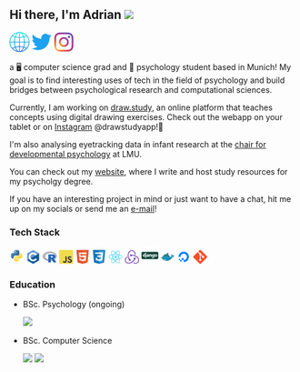 ## Hi there, I'm Adrian  <img src="https://media.giphy.com/media/hvRJCLFzcasrR4ia7z/giphy.gif" width="25px">

<a href="https://adriansteffan.com" target="_blank"><img height=35 src="resources/global.png"></a>
<a href="https://www.twitter.com/adriansteffan/" target="_blank"><img height=35 src="resources/svg/twitter-original.svg"></a>
<a href="https://instagram.com/adriansteffan" target="_blank"><img height=35 src="resources/svg/instagram.svg"></a>







 a 🖥 computer science  grad and 🧠 psychology student based in Munich!
My goal is to find interesting uses of tech in the field of psychology and build bridges between psychological research and computational sciences.

Currently, I am working on <a target="_blank" href="https://draw.study">draw.study</a>, an online platform that teaches concepts using digital drawing exercises. Check out the webapp on your tablet or on <a target="_blank" href="https://www.instagram.com/drawstudyapp/">Instagram</a> @drawstudyapp!🙂


 I'm also analysing eyetracking data in infant research at the [chair for developmental psychology](https://www.psy.lmu.de/epp/index.html) at LMU.
 
You can check out my <a href="https://adriansteffan.com" target="_blank">website</a>, where I write and host study resources for my psycholgy degree.

If you have an interesting project in mind or just want to have a chat, hit me up on my socials or send me an <a href="mailto:adrian.steffan@hotmail.de" target="_blank">e-mail</a>! 



### Tech Stack
<a href=https://www.python.org target="_blank"><img height="25" src="resources/svg/python-original.svg"></img></a>
<a href=https://en.wikipedia.org/wiki/C_(programming_language)><img height="25" src="resources/svg/c-original.svg"></img></a>
<a href=https://www.r-project.org target="_blank"><img height="25" src="resources/svg/r-original.svg"></img></a>
<a href=https://www.javascript.com target="_blank"><img height="25" src="resources/svg/javascript-original.svg"></img></a>
<a href=https://www.w3.org/standards/webdesign/htmlcss target="_blank"><img height="25" src="resources/svg/html5-original.svg"></img></a>
<a href=https://www.w3.org/standards/webdesign/htmlcss target="_blank"><img height="25" src="resources/svg/css3-original.svg"></img></a>
<a href=https://reactjs.org target="_blank"><img height="25" src="resources/svg/react-original.svg"></img></a>
<a href=https://redux.js.org target="_blank"><img height="25" src="resources/svg/redux-original.svg"></img></a>
<a href=https://www.djangoproject.com target="_blank"><img height="30" src="resources/svg/django-original.svg"></img></a>
<a href=https://www.docker.com target="_blank"><img height="25" src="resources/svg/docker-original.svg"></img></a>
<a href=https://www.digitalocean.com target="_blank"><img height="25" src="resources/svg/digitalocean-original.svg"></img></a>
<a href=https://git-scm.com target="_blank"><img height="25" src="resources/svg/git-original.svg"></img></a>



### Education

* BSc. Psychology (ongoing)

    <a href="https://www.lmu.de/en/" target="_blank"><img height=30 src="https://upload.wikimedia.org/wikipedia/commons/thumb/0/06/LMU_Muenchen_Logo.svg/1280px-LMU_Muenchen_Logo.svg.png"/></a>

* BSc. Computer Science 

    <a href="https://www.tum.de/en/" target="_blank"><img height=45 src="https://upload.wikimedia.org/wikipedia/commons/thumb/c/c8/Logo_of_the_Technical_University_of_Munich.svg/1200px-Logo_of_the_Technical_University_of_Munich.svg.png"/></a>
     <a href="https://www.kaist.ac.kr/en/" target="_blank"><img height=45  src="https://www.freelogovectors.net/wp-content/uploads/2021/04/kaist-logo-freelogovectors.net_-768x768.png"/></a>
